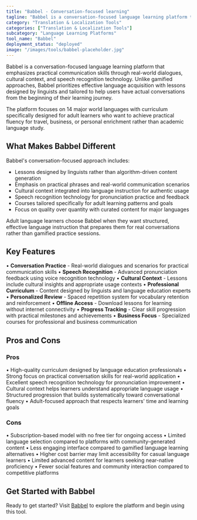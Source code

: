 ```yaml
---
title: "Babbel - Conversation-focused learning"
tagline: "Babbel is a conversation-focused language learning platform that emphasizes practical communication skills through real-world dialogues, cultural context, and speech recognition technology..."
category: "Translation & Localization Tools"
categories: ["Translation & Localization Tools"]
subcategory: "Language Learning Platforms"
tool_name: "Babbel"
deployment_status: "deployed"
image: "/images/tools/babbel-placeholder.jpg"
---
```


Babbel is a conversation-focused language learning platform that emphasizes practical communication skills through real-world dialogues, cultural context, and speech recognition technology. Unlike gamified approaches, Babbel prioritizes effective language acquisition with lessons designed by linguists and tailored to help users have actual conversations from the beginning of their learning journey.

The platform focuses on 14 major world languages with curriculum specifically designed for adult learners who want to achieve practical fluency for travel, business, or personal enrichment rather than academic language study.

## What Makes Babbel Different

Babbel's conversation-focused approach includes:
- Lessons designed by linguists rather than algorithm-driven content generation
- Emphasis on practical phrases and real-world communication scenarios
- Cultural context integrated into language instruction for authentic usage
- Speech recognition technology for pronunciation practice and feedback
- Courses tailored specifically for adult learning patterns and goals
- Focus on quality over quantity with curated content for major languages

Adult language learners choose Babbel when they want structured, effective language instruction that prepares them for real conversations rather than gamified practice sessions.

## Key Features

• **Conversation Practice** - Real-world dialogues and scenarios for practical communication skills
• **Speech Recognition** - Advanced pronunciation feedback using voice recognition technology
• **Cultural Context** - Lessons include cultural insights and appropriate usage contexts
• **Professional Curriculum** - Content designed by linguists and language education experts
• **Personalized Review** - Spaced repetition system for vocabulary retention and reinforcement
• **Offline Access** - Download lessons for learning without internet connectivity
• **Progress Tracking** - Clear skill progression with practical milestones and achievements
• **Business Focus** - Specialized courses for professional and business communication

## Pros and Cons

### Pros
• High-quality curriculum designed by language education professionals
• Strong focus on practical conversation skills for real-world application
• Excellent speech recognition technology for pronunciation improvement
• Cultural context helps learners understand appropriate language usage
• Structured progression that builds systematically toward conversational fluency
• Adult-focused approach that respects learners' time and learning goals

### Cons
• Subscription-based model with no free tier for ongoing access
• Limited language selection compared to platforms with community-generated content
• Less engaging interface compared to gamified language learning alternatives
• Higher cost barrier may limit accessibility for casual language learners
• Limited advanced content for learners seeking near-native proficiency
• Fewer social features and community interaction compared to competitive platforms

## Get Started with Babbel

Ready to get started? Visit [Babbel](https://www.babbel.com/) to explore the platform and begin using this tool.
